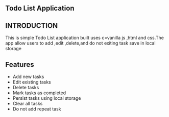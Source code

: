 ## Todo List Application

## INTRODUCTION
This is simple Todo List application built uses c=vanilla js ,html and css.The app allow users to add ,edit ,delete,and do not exiting task save in local storage

## Features
- Add new tasks
- Edit existing tasks
- Delete tasks
- Mark tasks as completed
- Persist tasks using local storage
- Clear all tasks
- Do not add repeat task
